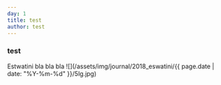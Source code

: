 ```yaml
---
day: 1
title: test
author: test
---
```

### test
Estwatini
bla bla bla
![](/assets/img/journal/2018_eswatini/{{ page.date | date: "%Y-%m-%d" }}/5lg.jpg)
